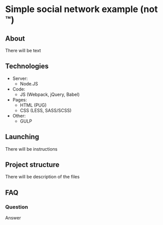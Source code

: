# Simple social network example (not ™)

## About

There will be text

## Technologies

- Server:
    - Node.JS
- Code:
    - JS (Webpack, jQuery, Babel)
- Pages:
    - HTML (PUG)
    - CSS (LESS, SASS/SCSS)
- Other:
    - GULP

## Launching

There will be instructions

## Project structure

There will be description of the files

## FAQ

### Question

Answer
